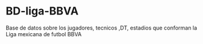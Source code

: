 # BD-liga-BBVA
Base de datos sobre los jugadores, tecnicos ,DT, estadios que conforman la Liga mexicana de futbol BBVA
